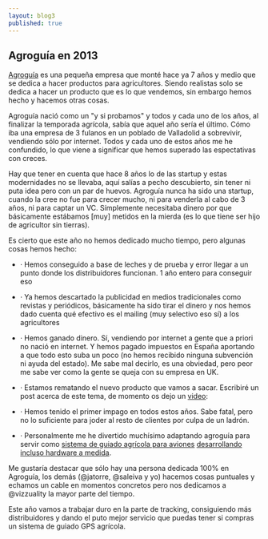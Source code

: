 ```yaml
---
layout: blog3
published: true
---
```


## Agroguía en 2013	

[Agroguía](http://agroguia.es) es una pequeña empresa que monté hace ya 7 años y medio que se dedica a hacer productos para agricultores. Siendo realistas solo se dedica a hacer un producto que es lo que vendemos, sin embargo hemos hecho y hacemos otras cosas.

Agroguía nació como un "y si probamos" y todos y cada uno de los años, al finalizar la temporada agrícola, sabía que aquel año sería el último. Cómo iba una empresa de 3 fulanos en un poblado de Valladolid a sobrevivir, vendiendo sólo por internet. Todos y cada uno de estos años me he confundido, lo que viene a significar que hemos superado las espectativas con creces. 

Hay que tener en cuenta que hace 8 años lo de las startup y estas modernidades no se llevaba, aquí salías a pecho descubierto, sin tener ni puta idea pero con un par de huevos. Agroguía nunca ha sido una startup, cuando la cree no fue para crecer mucho, ni para venderla al cabo de 3 años, ni para captar un VC. Símplemente  necesitaba dinero por que básicamente estábamos \[muy\] metidos en la mierda (es lo que tiene ser hijo de agricultor sin tierras).

Es cierto que este año no hemos dedicado mucho tiempo, pero algunas cosas hemos hecho:

- · Hemos conseguido a base de leches y de prueba y error llegar a un punto donde los distribuidores funcionan. 1 año entero para conseguir eso
- · Ya hemos descartado la publicidad en medios tradicionales como revistas y periódicos, básicamente ha sido tirar el dinero y nos hemos dado cuenta qué efectivo es el mailing \(muy selectivo eso sí\) a los agricultores
- · Hemos ganado dinero. Sí, vendiendo por internet a gente que a priori no nació en
internet. Y hemos pagado impuestos en España aportando a que todo esto suba un poco (no hemos recibido ninguna subvención ni ayuda del estado). Me sabe mal decirlo, es una obviedad, pero peor me sabe ver como la gente se queja con su empresa en UK.
- · Estamos rematando el nuevo producto que vamos a sacar. Escribiré un post acerca de este tema, de momento os dejo un [video](https://www.youtube.com/watch?v=8fsWXYM_SCI):

- · Hemos tenido el primer impago en todos estos años. Sabe fatal, pero no lo suficiente para joder al resto de clientes por culpa de un ladrón.
- · Personalmente me he divertido muchísimo adaptando agroguía para servir como [sistema de guiado agrícola para aviones](http://blog.agroguia.es/blog/wordpress/2013/06/24/guiado-gps-aviones-helicoptero/) [desarrollando incluso hardware a medida](http://instagram.com/p/ad4gxBPK_F/).

Me gustaría destacar que sólo hay una persona dedicada 100% en Agroguía, los demás (@jatorre, @saleiva y yo) hacemos cosas puntuales y echamos un cable en momentos concretos pero nos dedicamos a @vizzuality la mayor parte del tiempo.

Este año vamos a trabajar duro en la parte de tracking, consiguiendo más distribuidores y dando el puto mejor servicio que puedas tener si compras un sistema de guiado GPS agrícola.
